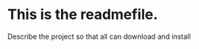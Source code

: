 This is the readmefile.
========================
Describe the project so that all can download and install